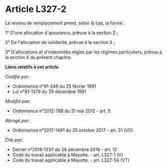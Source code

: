 # Article L327-2

Le revenu de remplacement prend, selon le cas, la forme :

1° D'une allocation d'assurance, prévue à la section 2 ;

2° De l'allocation de solidarité, prévue à la section 3 ;

3° D'allocations et d'indemnités régies par les régimes particuliers, prévus à la section 4 du présent chapitre.

**Liens relatifs à cet article**

_Codifié par_:

  - Ordonnance n°91-246 du 25 février 1991
  - Loi n°91-1379 du 28 décembre 1991

_Modifié par_:

  - Ordonnance n°2012-788 du 31 mai 2012 - art. 5

_Abrogé par_:

  - Ordonnance n°2017-1491 du 25 octobre 2017 - art. 31 (VD)

_Cité par_:

  - Décret n°2018-1337 du 28 décembre 2018 - art. 12
  - Code du travail applicable à Mayotte. - art. L327-1 (V)
  - Code du travail applicable à Mayotte. - art. L327-56 (VT)
